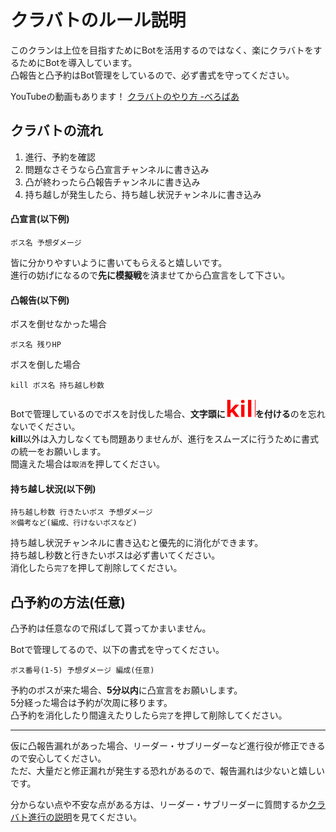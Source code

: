 # クラバトのルール説明
このクランは上位を目指すためにBotを活用するのではなく、楽にクラバトをするためにBotを導入しています。  
凸報告と凸予約はBot管理をしているので、必ず書式を守ってください。  

YouTubeの動画もあります！ [クラバトのやり方 -べろばあ](https://www.youtube.com/watch?v=2L7-ZJlzeik)

## クラバトの流れ
1. 進行、予約を確認
2. 問題なさそうなら凸宣言チャンネルに書き込み
3. 凸が終わったら凸報告チャンネルに書き込み
4. 持ち越しが発生したら、持ち越し状況チャンネルに書き込み


#### 凸宣言(以下例)

```
ボス名 予想ダメージ
```

皆に分かりやすいように書いてもらえると嬉しいです。  
進行の妨げになるので**先に模擬戦**を済ませてから凸宣言をして下さい。  


#### 凸報告(以下例)

ボスを倒せなかった場合  
```
ボス名 残りHP
```

ボスを倒した場合  
```
kill ボス名 持ち越し秒数
```

Botで管理しているのでボスを討伐した場合、**文字頭に<img src="../assets/kill.svg" alt="kill"/>を付ける**のを忘れないでください。  
**kill**以外は入力しなくても問題ありませんが、進行をスムーズに行うために書式の統一をお願いします。  
間違えた場合は`取消`を押してください。  


#### 持ち越し状況(以下例)

```
持ち越し秒数 行きたいボス 予想ダメージ
※備考など(編成、行けないボスなど)
```

持ち越し状況チャンネルに書き込むと優先的に消化ができます。  
持ち越し秒数と行きたいボスは必ず書いてください。  
消化したら`完了`を押して削除してください。  


## 凸予約の方法(任意)
凸予約は任意なので飛ばして貰ってかまいません。  

Botで管理してるので、以下の書式を守ってください。  
```
ボス番号(1-5) 予想ダメージ 編成(任意)
```

予約のボスが来た場合、**5分以内**に凸宣言をお願いします。  
5分経った場合は予約が次周に移ります。  
凸予約を消化したり間違えたりしたら`完了`を押して削除してください。  


---

仮に凸報告漏れがあった場合、リーダー・サブリーダーなど進行役が修正できるので安心してください。  
ただ、大量だと修正漏れが発生する恐れがあるので、報告漏れは少ないと嬉しいです。  

分からない点や不安な点がある方は、リーダー・サブリーダーに質問するか[クラバト進行の説明](./progress.md)を見てください。  
